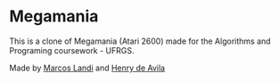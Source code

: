 # Megamania

This is a clone of Megamania (Atari 2600) made for the Algorithms and Programing coursework - UFRGS.


Made by [Marcos Landi](https://github.com/mswlandi) and [Henry de Avila](https://github.com/akahenry)
